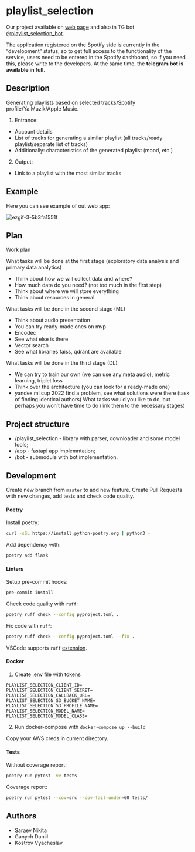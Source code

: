 # playlist_selection

Our project available on [web page](http://51.250.97.70:5000/) and also in TG bot [@playlist_selection_bot](https://t.me/playlist_selection_bot).

The application registered on the Spotify side is currently in the “development” status, so to get full access to the functionality of the service, users need to be entered in the Spotify dashboard, so if you need this, please write to the developers. At the same time, the **telegram bot is available in full**.

## Description

Generating playlists based on selected tracks/Spotify profile/Ya.Muzik/Apple Music.
1. Entrance:
- Account details
- List of tracks for generating a similar playlist (all tracks/ready playlist/separate list of tracks)
- Additionally: characteristics of the generated playlist (mood, etc.)

2. Output:
- Link to a playlist with the most similar tracks

## Example

Here you can see example of out web app:

![ezgif-3-5b3fa1551f](https://github.com/slavkostrov/playlist_selection/assets/64536258/96d7be11-4e60-4779-a036-25baa1f3f23e)


## Plan

Work plan

What tasks will be done at the first stage (exploratory data analysis and primary data analytics)
* Think about how we will collect data and where?
* How much data do you need? (not too much in the first step)
* Think about where we will store everything
* Think about resources in general


What tasks will be done in the second stage (ML)
* Think about audio presentation
* You can try ready-made ones on mvp
* Encodec
* See what else is there
* Vector search
* See what libraries faiss, qdrant are available

What tasks will be done in the third stage (DL)
* We can try to train our own (we can use any meta audio), metric learning, triplet loss
* Think over the architecture (you can look for a ready-made one)
* yandex ml cup 2022 find a problem, see what solutions were there (task of finding identical authors)
What tasks would you like to do, but perhaps you won’t have time to do (link them to the necessary stages)

## Project structure

* /playlist_selection - library with parser, downloader and some model tools;
* /app - fastapi app implemntation;
* /bot - submodule with bot implementation.

## Development

Create new branch from `master` to add new feature. Create Pull Requests with new changes, add tests and check code quality.

#### Poetry

Install poetry:
```bash
curl -sSL https://install.python-poetry.org | python3 -
```

Add dependency with:
```bash
poetry add flask
```

#### Linters

Setup pre-commit hooks:

```bash
pre-commit install
```

Check code quality with `ruff`:
```bash
poetry ruff check --config pyproject.toml .
```

Fix code with `ruff`:
```bash
poetry ruff check --config pyproject.toml --fix .
```

VSCode supports `ruff` [extension](https://marketplace.visualstudio.com/items?itemName=charliermarsh.ruff).

#### Docker

1. Create .env file with tokens
```.env
PLAYLIST_SELECTION_CLIENT_ID=
PLAYLIST_SELECTION_CLIENT_SECRET=
PLAYLIST_SELECTION_CALLBACK_URL=
PLAYLIST_SELECTION_S3_BUCKET_NAME=
PLAYLIST_SELECTION_S3_PROFILE_NAME=
PLAYLIST_SELECTION_MODEL_NAME=
PLAYLIST_SELECTION_MODEL_CLASS=
```
2. Run docker-compose with `docker-compose up --build`

Copy your AWS creds in current directory.

#### Tests

Without coverage report:

```bash
poetry run pytest -vv tests
```

Coverage report:
```bash
poetry run pytest --cov=src --cov-fail-under=60 tests/
```

## Authors

* Saraev Nikita
* Ganych Daniil
* Kostrov Vyacheslav
